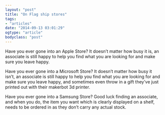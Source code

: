 ```yaml
---
layout: "post"
title: "On Flag ship stores"
tags: 
- "articles"
date: "2014-09-13 03:01:29"
ogtype: "article"
bodyclass: "post"
---
```


Have you ever gone into an Apple Store? It doesn’t matter how busy it is, an associate is still happy to help you find what you are looking for and make sure you leave happy.

Have you ever gone into a Microsoft Store? It doesn’t matter how busy it isn’t, an associate is still happy to help you find what you are looking for and make sure you leave happy, and sometimes even throw in a gift they’ve just printed out with their makerbot 3d printer.

Have you ever gone into a Samsung Store? Good luck finding an associate, and when you do, the item you want which is clearly displayed on a shelf, needs to be ordered in as they don’t carry any actual stock.